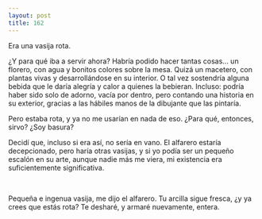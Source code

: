 ```yaml
---
layout: post
title: 162
---
```


Era una vasija rota. 

¿Y para qué iba a servir ahora? Habría podido hacer tantas cosas... un florero, con agua y bonitos colores sobre la mesa. Quizá un macetero, con plantas vivas y desarrollándose en su interior. O tal vez sostendría alguna bebida que le daría alegría y calor a quienes la bebieran. Incluso: podría haber sido solo de adorno, vacía por dentro, pero contando una historia en su exterior, gracias a las hábiles manos de la dibujante que las pintaría.

Pero estaba rota, y ya no me usarían en nada de eso. ¿Para qué, entonces, sirvo? ¿Soy basura?

Decidí que, incluso si era así, no sería en vano. El alfarero estaría decepcionado, pero haría otras vasijas, y si yo podía ser un pequeño escalón en su arte, aunque nadie más me viera, mi existencia era suficientemente significativa.

                 

Pequeña e ingenua vasija, me dijo el alfarero. Tu arcilla sigue fresca, ¿y ya crees que estás rota? Te desharé, y armaré nuevamente, entera.
